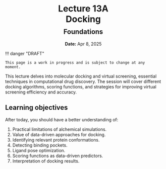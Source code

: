 <h1 style="margin-bottom: 0.4em; text-align: center;">
    <b>Lecture 13A</b><br>
    Docking
</h1>
<h2 style="margin-top: 0.0em; text-align: center;">
    Foundations
</h2>
<p style="text-align: center;">
    <b>Date:</b> Apr 8, 2025
</p>

!!! danger "DRAFT"

    This page is a work in progress and is subject to change at any moment.

This lecture delves into molecular docking and virtual screening, essential techniques in computational drug discovery.
The session will cover different docking algorithms, scoring functions, and strategies for improving virtual screening efficiency and accuracy.

## Learning objectives

After today, you should have a better understanding of:

1.  Practical limitations of alchemical simulations.
2.  Value of data-driven approaches for docking.
3.  Identifying relevant protein conformations.
4.  Detecting binding pockets.
5.  Ligand pose optimization.
6.  Scoring functions as data-driven predictors.
7.  Interpretation of docking results.

<!-- ## Presentation

-   **View:** [slides.com/aalexmmaldonado/biosc1540-l17](https://slides.com/aalexmmaldonado/biosc1540-l17)
-   **Live link:** [slides.com/d/LPBvUgQ/live](https://slides.com/d/LPBvUgQ/live)
-   **Download:** [biosc1540-l17.pdf](/lectures/17/biosc1540-l17.pdf)

<iframe src="https://slides.com/aalexmmaldonado/biosc1540-l17/embed?byline=hidden&share=hidden" width="100%" height="600" title="BIOSC 1540: Lecture 17" scrolling="no" frameborder="0" webkitallowfullscreen mozallowfullscreen allowfullscreen></iframe> -->
